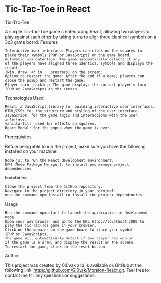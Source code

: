 # Tic-Tac-Toe in React

Tic-Tac-Toe

A simple Tic-Tac-Toe game created using React, allowing two players to play against each other 
by taking turns to align three identical 
symbols on a 3x3 game board.
Features

    Interactive user interface: Players can click on the squares to 
    place their symbols (PHP or JavaScript) on the game board.
    Automatic win detection: The game automatically detects if any 
    of the players have aligned three identical symbols and displays the result 
    (win, draw, or in    progress) on the screen.
    Option to restart the game: After the end of a game, players can 
    close the popup and restart the game.
    Player turn tracking: The game displays the current player's turn 
    (PHP or JavaScript) on the screen.

Technologies Used

    React: a JavaScript library for building interactive user interfaces.
    HTML/CSS: for the structure and styling of the user interface.
    JavaScript: for the game logic and interactions with the user interface.
    vanilla-tilt: used for effects on squares.
    React Modal: for the popup when the game is over.

Prerequisites

Before being able to run the project, make sure you have the following installed
on your machine:

    Node.js: to run the React development environment.
    NPM (Node Package Manager): to install and manage project dependencies.

Installation

    Clone the project from the GitHub repository.
    Navigate to the project directory in your terminal.
    Run the command npm install to install the project dependencies.

Usage

    Run the command npm start to launch the application in development
    mode.
    Open your web browser and go to the URL http://localhost:3000 to 
    play the Tic-Tac-Toe game in your browser.
    Click on the squares on the game board to place your symbol 
    (PHP or JavaScript).
    The game will automatically detect if any player has won or 
    if the game is a draw, and display the result on the screen.
    To restart the game, click on the reset button.

Author

This project was created by Gi0vak and is available on GitHub at the following link: https://github.com/Gi0vak/Morpion-React.git. Feel free to contact me for any questions or suggestions.
